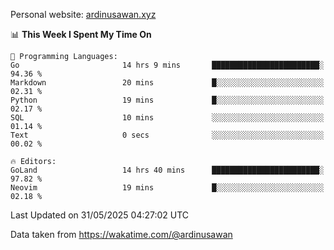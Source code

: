Personal website: [ardinusawan.xyz](https://ardinusawan.xyz)

<!--START_SECTION:waka-->
📊 **This Week I Spent My Time On** 

```text
💬 Programming Languages: 
Go                       14 hrs 9 mins       ████████████████████████░   94.36 % 
Markdown                 20 mins             █░░░░░░░░░░░░░░░░░░░░░░░░   02.31 % 
Python                   19 mins             █░░░░░░░░░░░░░░░░░░░░░░░░   02.17 % 
SQL                      10 mins             ░░░░░░░░░░░░░░░░░░░░░░░░░   01.14 % 
Text                     0 secs              ░░░░░░░░░░░░░░░░░░░░░░░░░   00.02 % 

🔥 Editors: 
GoLand                   14 hrs 40 mins      ████████████████████████░   97.82 % 
Neovim                   19 mins             █░░░░░░░░░░░░░░░░░░░░░░░░   02.18 % 
```


 Last Updated on 31/05/2025 04:27:02 UTC
<!--END_SECTION:waka-->
Data taken from https://wakatime.com/@ardinusawan
